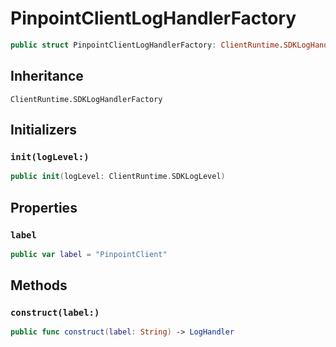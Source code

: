 # PinpointClientLogHandlerFactory

``` swift
public struct PinpointClientLogHandlerFactory: ClientRuntime.SDKLogHandlerFactory 
```

## Inheritance

`ClientRuntime.SDKLogHandlerFactory`

## Initializers

### `init(logLevel:)`

``` swift
public init(logLevel: ClientRuntime.SDKLogLevel) 
```

## Properties

### `label`

``` swift
public var label = "PinpointClient"
```

## Methods

### `construct(label:)`

``` swift
public func construct(label: String) -> LogHandler 
```
